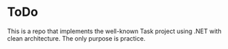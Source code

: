 # ToDo
This is a repo that implements the well-known Task project using .NET with clean architecture. The only purpose is practice.
